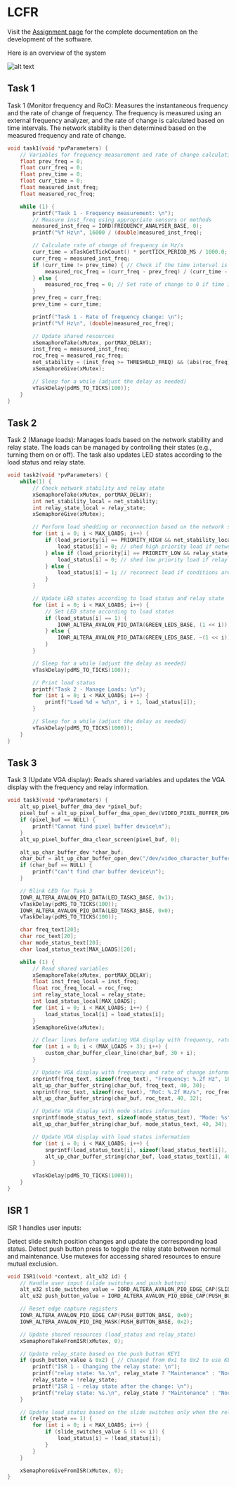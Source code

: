 # LCFR

Visit the [Assignment page](https://thiagosoutogit.github.io/ProgrammingOracle/Pages/Embedded/Assignment-1.html#takes-from-assignment-1-brief) for the complete documentation on the development of the software.

Here is an overview of the system


![alt text](Figures/ASS1/Frequency-Relay-System-01.png)



## Task 1

Task 1 (Monitor frequency and RoC): Measures the instantaneous frequency and the rate of change of frequency. The frequency is measured using an external frequency analyzer, and the rate of change is calculated based on time intervals. The network stability is then determined based on the measured frequency and rate of change.

```c
void task1(void *pvParameters) {
    // Variables for frequency measurement and rate of change calculation
    float prev_freq = 0;
    float curr_freq = 0;
    float prev_time = 0;
    float curr_time = 0;
    float measured_inst_freq;
    float measured_roc_freq;

    while (1) {
        printf("Task 1 - Frequency measurement: \n");
        // Measure inst_freq using appropriate sensors or methods
        measured_inst_freq = IORD(FREQUENCY_ANALYSER_BASE, 0);
        printf("%f Hz\n", 16000 / (double)measured_inst_freq);

        // Calculate rate of change of frequency in Hz/s
        curr_time = xTaskGetTickCount() * portTICK_PERIOD_MS / 1000.0; // Convert ms to s
        curr_freq = measured_inst_freq;
        if (curr_time != prev_time) { // Check if the time interval is not zero
            measured_roc_freq = (curr_freq - prev_freq) / (curr_time - prev_time);
        } else {
            measured_roc_freq = 0; // Set rate of change to 0 if time interval is zero
        }
        prev_freq = curr_freq;
        prev_time = curr_time;

        printf("Task 1 - Rate of frequency change: \n");
        printf("%f Hz\n", (double)measured_roc_freq);

        // Update shared resources
        xSemaphoreTake(xMutex, portMAX_DELAY);
        inst_freq = measured_inst_freq;
        roc_freq = measured_roc_freq;
        net_stability = (inst_freq >= THRESHOLD_FREQ) && (abs(roc_freq) <= THRESHOLD_ROC);
        xSemaphoreGive(xMutex);

        // Sleep for a while (adjust the delay as needed)
        vTaskDelay(pdMS_TO_TICKS(100));
    }
}
```

## Task 2

Task 2 (Manage loads): Manages loads based on the network stability and relay state. The loads can be managed by controlling their states (e.g., turning them on or off). The task also updates LED states according to the load status and relay state.

```c
void task2(void *pvParameters) {
    while(1) {
        // Check network stability and relay state
        xSemaphoreTake(xMutex, portMAX_DELAY);
        int net_stability_local = net_stability;
        int relay_state_local = relay_state;
        xSemaphoreGive(xMutex);

        // Perform load shedding or reconnection based on the network stability, priority, and relay state
        for (int i = 0; i < MAX_LOADS; i++) {
            if (load_priority[i] == PRIORITY_HIGH && net_stability_local == 0) {
                load_status[i] = 0; // shed high priority load if network is unstable
            } else if (load_priority[i] == PRIORITY_LOW && relay_state_local == 0) {
                load_status[i] = 0; // shed low priority load if relay is off
            } else {
                load_status[i] = 1; // reconnect load if conditions are met
            }
        }

        // Update LED states according to load status and relay state
        for (int i = 0; i < MAX_LOADS; i++) {
            // Set LED state according to load status
            if (load_status[i] == 1) {
                IOWR_ALTERA_AVALON_PIO_DATA(GREEN_LEDS_BASE, (1 << i));
            } else {
                IOWR_ALTERA_AVALON_PIO_DATA(GREEN_LEDS_BASE, ~(1 << i));
            }
        }

        // Sleep for a while (adjust the delay as needed)
        vTaskDelay(pdMS_TO_TICKS(100));

        // Print load status
        printf("Task 2 - Manage Loads: \n");
		for (int i = 0; i < MAX_LOADS; i++) {
			printf("Load %d = %d\n", i + 1, load_status[i]);
		}

        // Sleep for a while (adjust the delay as needed)
		vTaskDelay(pdMS_TO_TICKS(1000));
    }
}
```

## Task 3

Task 3 (Update VGA display): Reads shared variables and updates the VGA display with the frequency and relay information.

```c
void task3(void *pvParameters) {
    alt_up_pixel_buffer_dma_dev *pixel_buf;
    pixel_buf = alt_up_pixel_buffer_dma_open_dev(VIDEO_PIXEL_BUFFER_DMA_NAME);
    if (pixel_buf == NULL) {
        printf("Cannot find pixel buffer device\n");
    }
    alt_up_pixel_buffer_dma_clear_screen(pixel_buf, 0);

    alt_up_char_buffer_dev *char_buf;
    char_buf = alt_up_char_buffer_open_dev("/dev/video_character_buffer_with_dma");
    if (char_buf == NULL) {
        printf("can't find char buffer device\n");
    }

    // Blink LED for Task 3
    IOWR_ALTERA_AVALON_PIO_DATA(LED_TASK3_BASE, 0x1);
    vTaskDelay(pdMS_TO_TICKS(100));
    IOWR_ALTERA_AVALON_PIO_DATA(LED_TASK3_BASE, 0x0);
    vTaskDelay(pdMS_TO_TICKS(100));

    char freq_text[20];
    char roc_text[20];
    char mode_status_text[20];
    char load_status_text[MAX_LOADS][20];

    while (1) {
        // Read shared variables
        xSemaphoreTake(xMutex, portMAX_DELAY);
        float inst_freq_local = inst_freq;
        float roc_freq_local = roc_freq;
        int relay_state_local = relay_state;
        int load_status_local[MAX_LOADS];
        for (int i = 0; i < MAX_LOADS; i++) {
            load_status_local[i] = load_status[i];
        }
        xSemaphoreGive(xMutex);

        // Clear lines before updating VGA display with frequency, rate of change, mode, and load status information
        for (int i = 0; i < (MAX_LOADS + 3); i++) {
            custom_char_buffer_clear_line(char_buf, 30 + i);
        }

        // Update VGA display with frequency and rate of change information
        snprintf(freq_text, sizeof(freq_text), "Frequency: %.2f Hz", 16000 / (double)inst_freq_local);
        alt_up_char_buffer_string(char_buf, freq_text, 40, 30);
        snprintf(roc_text, sizeof(roc_text), "RoC: %.2f Hz/s", roc_freq_local);
        alt_up_char_buffer_string(char_buf, roc_text, 40, 32);

        // Update VGA display with mode status information
        snprintf(mode_status_text, sizeof(mode_status_text), "Mode: %s", relay_state_local ? "Maintenance" : "Normal");
        alt_up_char_buffer_string(char_buf, mode_status_text, 40, 34);

        // Update VGA display with load status information
        for (int i = 0; i < MAX_LOADS; i++) {
            snprintf(load_status_text[i], sizeof(load_status_text[i]), "Load %d: %s", i + 1, load_status_local[i] ? "ON" : "OFF");
            alt_up_char_buffer_string(char_buf, load_status_text[i], 40, 36 + i);
        }

        vTaskDelay(pdMS_TO_TICKS(1000));
    }
}
```


## ISR 1

ISR 1 handles user inputs:

Detect slide switch position changes and update the corresponding load status.
Detect push button press to toggle the relay state between normal and maintenance.
Use mutexes for accessing shared resources to ensure mutual exclusion.

```c
void ISR1(void *context, alt_u32 id) {
    // Handle user input (slide switches and push button)
    alt_u32 slide_switches_value = IORD_ALTERA_AVALON_PIO_EDGE_CAP(SLIDE_SWITCH_BASE);
    alt_u32 push_button_value = IORD_ALTERA_AVALON_PIO_EDGE_CAP(PUSH_BUTTON_BASE);

    // Reset edge capture registers
    IOWR_ALTERA_AVALON_PIO_EDGE_CAP(PUSH_BUTTON_BASE, 0x0);
    IOWR_ALTERA_AVALON_PIO_IRQ_MASK(PUSH_BUTTON_BASE, 0x2);

    // Update shared resources (load_status and relay_state)
    xSemaphoreTakeFromISR(xMutex, 0);

    // Update relay_state based on the push button KEY1
    if (push_button_value & 0x2) { // Changed from 0x1 to 0x2 to use KEY1
        printf("ISR 1 - Changing the relay state: \n");
        printf("relay state: %s.\n", relay_state ? "Maintenance" : "Normal");
    	relay_state = !relay_state;
    	printf("ISR 1 - relay state after the change: \n");
		printf("relay state: %s.\n", relay_state ? "Maintenance" : "Normal");
    }

    // Update load_status based on the slide switches only when the relay state is in maintenance
    if (relay_state == 1) {
        for (int i = 0; i < MAX_LOADS; i++) {
            if (slide_switches_value & (1 << i)) {
                load_status[i] = !load_status[i];
            }
        }
    }

    xSemaphoreGiveFromISR(xMutex, 0);
}
```